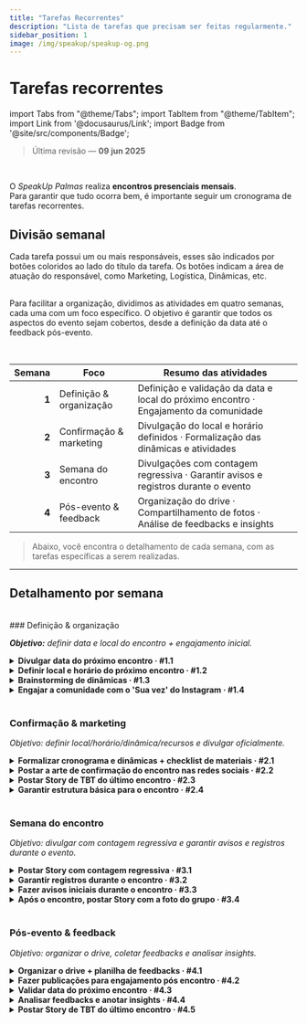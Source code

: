 ```yaml
---
title: "Tarefas Recorrentes"
description: "Lista de tarefas que precisam ser feitas regularmente."
sidebar_position: 1
image: /img/speakup/speakup-og.png
---
```


# Tarefas recorrentes

import Tabs from "@theme/Tabs";
import TabItem from "@theme/TabItem";
import Link from '@docusaurus/Link';
import Badge from '@site/src/components/Badge';

> Última revisão — **09 jun 2025**

<br/>

O _SpeakUp Palmas_ realiza **encontros presenciais mensais**.  
Para garantir que tudo ocorra bem, é importante seguir um cronograma de tarefas recorrentes.

## Divisão semanal

<div className="alert alert--info" role="alert">Cada tarefa possui um ou mais responsáveis, esses são indicados por botões coloridos ao lado do título da tarefa. Os botões indicam a área de atuação do responsável, como Marketing, Logística, Dinâmicas, etc.</div>

<br/>

Para facilitar a organização, dividimos as atividades em quatro semanas, cada uma com um foco específico. O objetivo é garantir que todos os aspectos do evento sejam cobertos, desde a definição da data até o feedback pós-evento.

<br/>

| Semana | Foco                    | Resumo das atividades                                                                 |
| -----: | ----------------------- | ------------------------------------------------------------------------------------- |
|  **1** | Definição & organização | Definição e validação da data e local do próximo encontro · Engajamento da comunidade |
|  **2** | Confirmação & marketing | Divulgação do local e horário definidos · Formalização das dinâmicas e atividades     |
|  **3** | Semana do encontro      | Divulgações com contagem regressiva · Garantir avisos e registros durante o evento    |
|  **4** | Pós-evento & feedback   | Organização do drive · Compartilhamento de fotos · Análise de feedbacks e insights    |

> Abaixo, você encontra o detalhamento de cada semana, com as tarefas específicas a serem realizadas.

---

## Detalhamento por semana

<Tabs groupId="weeks" defaultValue="w1">

<!------------------------- Semana 1 ------------------------->
<TabItem value="w1" label="Semana 1">
<div>
<br/>
### Definição & organização

_**Objetivo:** definir data e local do encontro + engajamento inicial._

<details id="w1-t1">
<summary><strong>Divulgar data do próximo encontro · #1.1</strong> <Badge type="marketing" /></summary>

Divulgar a data do próximo encontro no Instagram e WhatsApp para engajar a comunidade e garantir que todos estejam cientes do próximo evento, para que possam se programar e participar.

Fazer votação de presença no WhatsApp, para ter uma ideia de quantas pessoas irão participar do próximo encontro.

<div className="alert alert--info" role="alert">
Depende da tarefa <strong>#4.3</strong> (validar data do próximo encontro).
</div>
<br/>

**Templates utilizados:**

- <Link to="./templates#insta-story-save-the-date">Insta - Story | Salve a data!</Link>
- <Link to="./templates#wpp-msg-save-the-date">WhatsApp - Mensagem | Salve a data!</Link>
- <Link to="./templates#wpp-msg-poll-attendance">WhatsApp - Mensagem | Votação de presença</Link>

</details>

<details id="w1-t2">
<summary><strong>Definir local e horário do próximo encontro · #1.2</strong> <Badge type="logistics" /></summary>

Procurar parcerias e possíveis locais para o encontro, visando um espaço adequado e acessível para todos os participantes.

<div className="alert alert--info" role="alert">
Caso seja local aberto, verificar previsão do tempo e ter plano B.
</div>
<br/>

**Sub-tarefas:**

<details id="w1-t2.1">
<summary><strong>Caso já tenha o local definido, avisar os demais administradores · #1.2.1</strong> <Badge type="logistics" /> </summary>

Validar o local e horário do próximo encontro com os demais administradores do projeto, garantindo que todos estejam cientes e de acordo com a escolha.

</details>

<details id="w1-t2.2">
<summary><strong>Caso tenha mais de uma opção de local, criar enquete no WhatsApp para votação da comunidade · #1.2.2</strong> <Badge type="logistics" /> <Badge type="marketing" /></summary>

<div className="alert alert--info" role="alert">
Antes de fazer a votação, é recomendado fazer um Story no Instagram chamando a comunidade para participar da votação (visando trazer mais integrantes para o grupo do WhatsApp).
</div>
<br/>

Criar Story de aviso no Instagram, informando que haverá uma votação no WhatsApp para escolher o local do próximo encontro. Após algumas horas, criar a enquete no WhatsApp.

**Templates utilizados:**

- <Link to="./templates#insta-story-poll-announce">Insta - Story | Anúncio de enquete</Link>
- <Link to="./templates#wpp-msg-poll-local">WhatsApp - Mensagem | Enquete no grupo</Link>

</details>

<details id="w1-t2.3">
<summary><strong>Caso não tenha opções de local, fazer uma caixinha de sugestões no Instagram e WhatsApp · #1.2.3</strong> <Badge type="logistics" /> <Badge type="marketing" /></summary>

Criar uma caixinha de sugestões no Instagram e WhatsApp para que a comunidade possa sugerir locais para o próximo encontro. Após algumas horas, analisar as sugestões e, se necessário, criar uma enquete para votação.

**Templates utilizados:**

- <Link to="./templates#insta-story-question-box-suggestions">Insta - Story | Caixinha de perguntas / sugestões</Link>
- <Link to="./templates#wpp-msg-suggestions">WhatsApp - Mensagem | Sugestões de local</Link>

</details>

</details>

<details id="w1-t3">
<summary><strong>Brainstorming de dinâmicas · #1.3</strong> <Badge type="activities" /></summary>

Discutir ideias de dinâmicas e filtrar as melhores opções para o próximo encontro.

<div className="alert alert--info" role="alert">
Anotar as boas ideias no drive.
</div>
<br/>

<!-- TODO: Padronizar drive (como deve ser anotadas as ideias e feedbacks, tanto para atividade quanto local) -->

</details>

<details id="w1-t4">
<summary><strong>Engajar a comunidade com o 'Sua vez' do Instagram · #1.4</strong> <Badge type="marketing" /></summary>

<div className="alert alert--info" role="alert">
Depende da tarefa <strong>#3.3</strong> (avisos iniciais durante o encontro).
</div>
<br/>

**Templates utilizados:**

- <Link to="./templates#insta-story-add-yours">Insta - Story | Trend adesivo "Sua Vez"</Link>

</details>

</div>
</TabItem>

<!------------------------- Semana 2 ------------------------->
<TabItem value="w2" label="Semana 2">

<br/>

### Confirmação & marketing

_Objetivo: definir local/horário/dinâmica/recursos e divulgar oficialmente._

<details id="w2-t1">
<summary><strong>Formalizar cronograma e dinâmicas + checklist de materiais · #2.1</strong> <Badge type="activities" /></summary>

Definir o cronograma do encontro, as dinâmicas que serão realizadas e criar um checklist de materiais necessários para o evento.

<div className="alert alert--info" role="alert">
Anotar tudo no drive e estar preparado para diferentes quantidades de participantes.
</div>
<br/>

Pra preparação de algumas dinâmicas pode ser preciso a opinião ou ajuda dos integrantes do grupo. Para esses casos, é recomendado fazer uma enquete no WhatsApp, caixinha de sugestões no Instagram ou até um formulário no Google Forms.

**Templates úteis:**

- <Link to="./templates#insta-story-question-box-suggestions">Insta - Story | Caixinha de perguntas / sugestões</Link>
- <Link to="./templates#wpp-msg-suggestions">WhatsApp - Mensagem | Sugestões de local</Link>
- <Link to="./templates#wpp-msg-feedback-form">WhatsApp - Mensagem | Formulário de feedback</Link>
- <Link to="./templates#wpp-msg-poll-local">WhatsApp - Mensagem | Enquete no grupo</Link>

</details>

<details id="w2-t2">
<summary><strong>Postar a arte de confirmação do encontro nas redes sociais · #2.2</strong> <Badge type="marketing" /></summary>

Postar a arte de confirmação do encontro no Instagram, LinkedIn e WhatsApp, informando a data, local e horário definidos.

<div className="alert alert--info" role="alert">
Depende da tarefa <strong>#1.2</strong> (local e horário do próximo encontro já definidos).
</div>
<br/>

**Templates utilizados:**

- <Link to="./templates#insta-post-meeting-confirmation">Insta - Post | Confirmação do encontro</Link>
- <Link to="./templates#insta-story-meeting-confirmation">Insta - Story | Confirmação de encontro</Link>
- <Link to="./templates#linkedin-msg-meeting-confirmation">LinkedIn - Mensagem | Confirmação do encontro</Link>
- <Link to="./templates#wpp-msg-meeting-confirmation">WhatsApp - Mensagem | Confirmação do encontro</Link>

</details>

<details id="w2-t3">
<summary><strong>Postar Story de TBT do último encontro · #2.3</strong> <Badge type="marketing" /></summary>

Postar um Story de TBT do último encontro, para engajar a comunidade.

<div className="alert alert--info" role="alert">
Depende da tarefa <strong>#4.2</strong> (video editado do último encontro).
</div>
<br/>

**Templates utilizados:**

- <Link to="./templates#insta-story-tbt">Insta - Story | TBT último encontro</Link>

</details>

<details id="w2-t4">
<summary><strong>Garantir estrutura básica para o encontro · #2.4</strong> <Badge type="logistics" /></summary>

Verificar a estrutura básica necessária para o encontro, como mesas, cadeiras, água...

<div className="alert alert--info" role="alert">
Sempre definir pelo menos 2 ADMs pra chegar mais cedo e garantir que tudo esteja pronto.
</div>
<br/>

</details>
</TabItem>

<!------------------------- Semana 3 ------------------------->
<TabItem value="w3" label="Semana 3">

<br/>

### Semana do encontro

_Objetivo: divulgar com contagem regressiva e garantir avisos e registros durante o evento._

<details id="w3-t1">
<summary><strong>Postar Story com contagem regressiva · #3.1</strong> <Badge type="marketing" /></summary>

Fazer postagens com contagem regressiva antes do encontro, para engajar a comunidade e lembrá-los do evento.

**Sub-tarefas:**

<details id="w3-t1.1">
<summary><strong>Story com contagem regressiva na semana do encontro · #3.1.1</strong> <Badge type="marketing" /></summary>

Postar um Story com contagem regressiva na semana do encontro.

</details>

<details id="w3-t1.2">
<summary><strong>Story com contagem regressiva no dia anterior ao encontro · #3.1.2</strong> <Badge type="marketing" /></summary>

Postar um Story com contagem regressiva no dia anterior ao encontro.

</details>
<details id="w3-t1.3">
<summary><strong>Story com contagem regressiva no dia do encontro · #3.1.3</strong> <Badge type="marketing" /></summary>

Postar um Story com contagem regressiva no dia do encontro.

</details>

**Templates utilizados:**

- <Link to="./templates#insta-story-countdown">Insta - Story | Contagem regressiva para o encontro</Link>

</details>

<details id="w3-t2">
<summary><strong>Garantir registros durante o encontro · #3.2</strong> <Badge type="marketing" /> <Badge type="activities" /></summary>

Gravar vídeos curtos e tirar fotos durante o encontro, para registrar os momentos importantes e criar conteúdo para as redes sociais.
Sempre que possível, fazer alguns vídeos mais descontraídos, como trends do TikTok, desafios, etc. Visando maior engajamento.

<div className="alert alert--info" role="alert">
Não esquecer de fazer a foto com todos os participantes no final do encontro.
</div>
<br/>

<div className="alert alert--info" role="alert">
Lembrar de gravar o trecho inicial do vídeo, com o 'Está acontecendo nosso x° encontro do SpeakUp, vem conferir com a gente o que está acontecendo por aqui!'. [Exemplo de formato de vídeo](https://www.youtube.com/shorts/9xKB7x6U3r8).
</div>
<br/>

</details>

<details id="w3-t3">
<summary><strong>Fazer avisos iniciais durante o encontro · #3.3</strong> <Badge type="activities" /></summary>

Fazer avisos iniciais durante o encontro, como consentimento de imagem, regras do encontro, lembretes, etc.

**Avisos**

- **Consentimento de imagem:** avisar que o encontro será gravado e que as imagens poderão ser utilizadas nas redes sociais do projeto. Caso alguém não queira aparecer, é só avisar.
- **Regras do encontro:** garantir ambiente livre de julgamentos, e com respeito mútuo entre todos os participantes.
- **Lembretes:** avisar sobre registrar momentos no encontro, pra poder participar de trends futuras, como o 'Sua vez' do Instagram.

</details>

<details id="w3-t4">
<summary><strong>Após o encontro, postar Story com a foto do grupo · #3.4</strong> <Badge type="marketing" /></summary>

Postar um Story com a foto do grupo após o encontro, para agradecer a presença de todos e engajar a comunidade.

</details>

</TabItem>

<!------------------------- Semana 4 ------------------------->
<TabItem value="w4" label="Semana 4">

<br/>

### Pós-evento & feedback

_Objetivo: organizar o drive, coletar feedbacks e analisar insights._

<details id="w4-t1">
<summary><strong>Organizar o drive + planilha de feedbacks · #4.1</strong> <Badge type="logistics" /></summary>

Criar pasta do encontro no Google Drive, seguindo a estrutura abaixo:

```plaintext
📂 X° Meetup
   ├── 📂 Videos
   │   ├── 📂 Raw      -> vídeos brutos gravados pelos ADMs
   │   └── 📂 Edited   -> vídeos editados
   ├── 📂 Photos        -> pasta pública, para que os participantes compartilhem as fotos
   └── 📂 Feedbacks
      |── Planilha de feedbacks    -> planilha para coletar feedbacks dos participantes
      └── Respostas do formulário  -> respostas do formulário de feedback
```

<!-- TODO: Deixar modelo de planilha público -->
<!-- TODO: Organizar drive atual para essa estrutura -->

Após criada a estrutura, compartilhar o link da pasta de fotos e da planilha de feedbacks com os participantes do encontro, para que possam enviar suas fotos e preencher o formulário.

**Templates utilizados:**

- <Link to="./templates#wpp-msg-photos-drive">WhatsApp - Mensagem | Fotos do encontro</Link>
- <Link to="./templates#wpp-msg-feedback-form">WhatsApp - Mensagem | Formulário de feedback</Link>

</details>

<details id="w4-t2">
<summary><strong>Fazer publicações para engajamento pós encontro · #4.2</strong> <Badge type="marketing" /></summary>

Editar e postar os vídeos do encontro nas redes sociais, para engajar a comunidade e manter o interesse pelo projeto.

<div className="alert alert--info" role="alert">
Fazer para todas as redes sociais: [Instagram](https://instagram.com/speakup_palmas), [LinkedIn](https://linkedin.com/company/speakup-palmas), [YouTube](https://youtube.com/@SpeakUpPalmas) e [TikTok](https://tiktok.com/@speakup.palmas).
</div>

<br/>

**Templates utilizados:**

- <Link to="./templates#insta-msg-video-description">Insta - Mensagem | Descrição para reels do encontro</Link>
- <Link to="./templates#linkedin-msg-video-description">LinkedIn - Mensagem | Descrição para vídeos do encontro</Link>
- <Link to="./templates#youtube-msg-video-description">YouTube - Mensagem | Descrição para vídeos do encontro</Link>
- <Link to="./templates#tiktok-msg-video-description">TikTok - Mensagem | Descrição para vídeos do encontro</Link>

<!-- TODO: Criar template de video editado -->

</details>

<details id="w4-t3">
<summary><strong>Validar data do próximo encontro · #4.3</strong> <Badge type="logistics" /></summary>

Garantir que a data do próximo encontro (3° domingo do mês) não seja um feriado ou data importante, para que todos possam participar.

<details id="w4-t3.1">
<summary><strong>Caso seja necessário alterar a data · #4.3.1</strong> <Badge type="logistics" /> <Badge type="marketing" /></summary>

Caso a data do próximo encontro coincida com um feriado ou evento importante, realizar as seguintes ações:

1. Fazer um aviso sobre a mudança de data no Instagram utilizando o template de aviso. (explicar motivo, caso seja necessário e avisar sobre a votação no WhatsApp).
2. Criar uma enquete no WhatsApp para definir uma nova data.
3. Divulgar a nova data no Instagram e WhatsApp, utilizando o template de aviso.

**Templates utilizados:**

- <Link to="./templates#insta-story-notice">Insta - Story | Aviso</Link>
- <Link to="./templates#wpp-msg-new-date">WhatsApp - Mensagem | Definição de nova data</Link>

</details>

</details>

<details id="w4-t4">
<summary><strong>Analisar feedbacks e anotar insights · #4.4</strong> <Badge type="activities" /> <Badge type="logistics" /></summary>

Analisar os feedbacks coletados na planilha e anotar os insights e sugestões para melhorar os próximos encontros. Anotar feedbacks das dinâmicas, organização do evento e local.

<!-- TODO: Padronizar modelo no drive para anotar feedbacks, tanto para atividade quanto local -->

</details>

<details id="w4-t5">
<summary><strong>Postar Story de TBT do último encontro · #4.5</strong> <Badge type="marketing" /></summary>

Postar um Story de TBT do último encontro, para engajar a comunidade.

<div className="alert alert--info" role="alert">
Depende da tarefa <strong>#4.2</strong> (video editado do último encontro).
</div>
<br/>

**Templates utilizados:**

- <Link to="./templates#insta-story-tbt">Insta - Story | TBT último encontro</Link>

</details>

</TabItem>
</Tabs>
